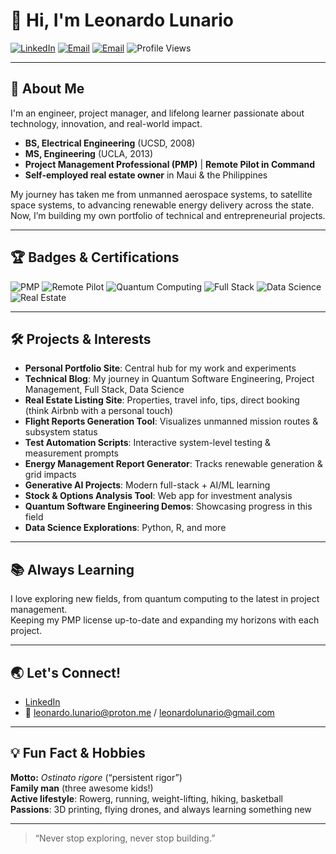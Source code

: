 # 👋 Hi, I'm Leonardo Lunario

[![LinkedIn](https://img.shields.io/badge/LinkedIn-blue?logo=linkedin&logoColor=white)](https://www.linkedin.com/in/leonardolunario)
[![Email](https://img.shields.io/badge/email-leonardo.lunario@proton.me-green?logo=gmail&logoColor=white)](mailto:leonardo.lunario@proton.me)
[![Email](https://img.shields.io/badge/email-leonardolunario@gmail.com-green?logo=gmail&logoColor=white)](mailto:leonardolunario@gmail.com)
![Profile Views](https://komarev.com/ghpvc/?username=lvlunario&color=blue)
<!-- Suggest your own avatar! Example below. -->
<!-- ![Avatar](https://multiavatar.com/api/LeonardoLunario.svg) -->

---

## 🚀 About Me

I'm an engineer, project manager, and lifelong learner passionate about technology, innovation, and real-world impact.  
- **BS, Electrical Engineering** (UCSD, 2008)  
- **MS, Engineering** (UCLA, 2013)  
- **Project Management Professional (PMP)** | **Remote Pilot in Command**  
- **Self-employed real estate owner** in Maui & the Philippines  

My journey has taken me from unmanned aerospace systems, to satellite space systems, to advancing renewable energy delivery across the state. Now, I’m building my own portfolio of technical and entrepreneurial projects.

---

## 🏆 Badges & Certifications

![PMP](https://img.shields.io/badge/Certification-PMP-blue)
![Remote Pilot](https://img.shields.io/badge/Remote%20Pilot%20in%20Command-FCC-yellow)
![Quantum Computing](https://img.shields.io/badge/Learning-Quantum%20Software%20Engineering-purple)
![Full Stack](https://img.shields.io/badge/Full%20Stack-Developer-informational)
![Data Science](https://img.shields.io/badge/Data%20Science-Explorer-brightgreen)
![Real Estate](https://img.shields.io/badge/Real%20Estate-Owner-lightgrey)

---

## 🛠️ Projects & Interests

- **Personal Portfolio Site**: Central hub for my work and experiments
- **Technical Blog**: My journey in Quantum Software Engineering, Project Management, Full Stack, Data Science
- **Real Estate Listing Site**: Properties, travel info, tips, direct booking (think Airbnb with a personal touch)
- **Flight Reports Generation Tool**: Visualizes unmanned mission routes & subsystem status
- **Test Automation Scripts**: Interactive system-level testing & measurement prompts
- **Energy Management Report Generator**: Tracks renewable generation & grid impacts
- **Generative AI Projects**: Modern full-stack + AI/ML learning
- **Stock & Options Analysis Tool**: Web app for investment analysis
- **Quantum Software Engineering Demos**: Showcasing progress in this field
- **Data Science Explorations**: Python, R, and more

---

## 📚 Always Learning

I love exploring new fields, from quantum computing to the latest in project management.  
Keeping my PMP license up-to-date and expanding my horizons with each project.

---

## 🌏 Let's Connect!

- [LinkedIn](https://www.linkedin.com/in/leonardolunario)
- 📧 [leonardo.lunario@proton.me](mailto:leonardo.lunario@proton.me) / [leonardolunario@gmail.com](mailto:leonardolunario@gmail.com)

---

## 💡 Fun Fact & Hobbies

**Motto:** _Ostinato rigore_ (“persistent rigor”)  
**Family man** (three awesome kids!)  
**Active lifestyle**: Rowerg, running, weight-lifting, hiking, basketball  
**Passions**: 3D printing, flying drones, and always learning something new

---

> “Never stop exploring, never stop building.”
